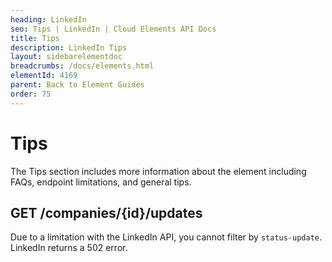```yaml
---
heading: LinkedIn
seo: Tips | LinkedIn | Cloud Elements API Docs
title: Tips
description: LinkedIn Tips
layout: sidebarelementdoc
breadcrumbs: /docs/elements.html
elementId: 4169
parent: Back to Element Guides
order: 75
---
```


# Tips

The Tips section includes more information about the element including FAQs, endpoint limitations, and general tips.

## GET /companies/{id}/updates

Due to a limitation with the LinkedIn API, you cannot filter by `status-update`. LinkedIn returns a 502 error.
